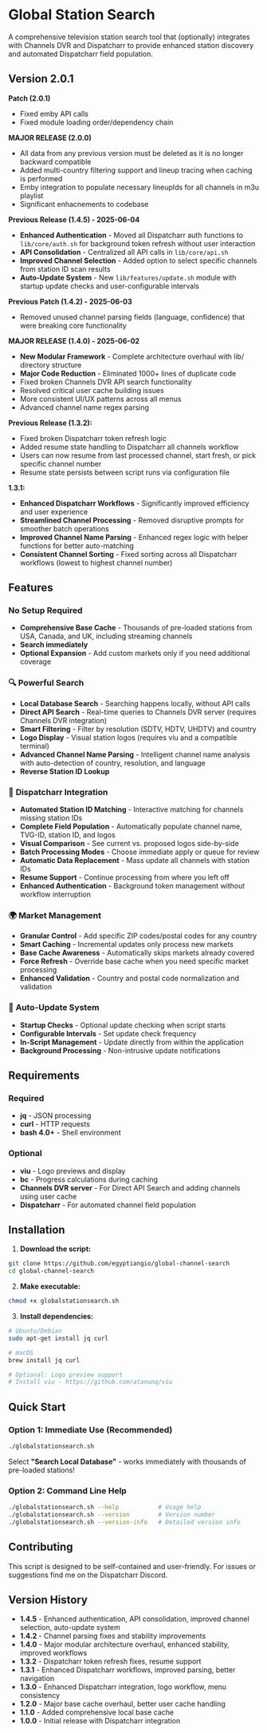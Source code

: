 # Global Station Search

A comprehensive television station search tool that (optionally) integrates with Channels DVR and Dispatcharr to provide enhanced station discovery and automated Dispatcharr field population.

## Version 2.0.1
**Patch (2.0.1)**
- Fixed emby API calls
- Fixed module loading order/dependency chain 

**MAJOR RELEASE (2.0.0)**
- All data from any previous version must be deleted as it is no longer backward compatible
- Added multi-country filtering support and lineup tracing when caching is performed
- Emby integration to populate necessary lineupIds for all channels in m3u playlist
- Significant enhacnements to codebase

**Previous Release (1.4.5) - 2025-06-04**
- **Enhanced Authentication** - Moved all Dispatcharr auth functions to `lib/core/auth.sh` for background token refresh without user interaction
- **API Consolidation** - Centralized all API calls in `lib/core/api.sh`
- **Improved Channel Selection** - Added option to select specific channels from station ID scan results
- **Auto-Update System** - New `lib/features/update.sh` module with startup update checks and user-configurable intervals

**Previous Patch (1.4.2) - 2025-06-03**
- Removed unused channel parsing fields (language, confidence) that were breaking core functionality

**MAJOR RELEASE (1.4.0) - 2025-06-02**
- **New Modular Framework** - Complete architecture overhaul with lib/ directory structure
- **Major Code Reduction** - Eliminated 1000+ lines of duplicate code
- Fixed broken Channels DVR API search functionality
- Resolved critical user cache building issues
- More consistent UI/UX patterns across all menus
- Advanced channel name regex parsing

**Previous Release (1.3.2):**
- Fixed broken Dispatcharr token refresh logic
- Added resume state handling to Dispatcharr all channels workflow
- Users can now resume from last processed channel, start fresh, or pick specific channel number
- Resume state persists between script runs via configuration file

**1.3.1:**
- **Enhanced Dispatcharr Workflows** - Significantly improved efficiency and user experience
- **Streamlined Channel Processing** - Removed disruptive prompts for smoother batch operations
- **Improved Channel Name Parsing** - Enhanced regex logic with helper functions for better auto-matching
- **Consistent Channel Sorting** - Fixed sorting across all Dispatcharr workflows (lowest to highest channel number)

## Features

### No Setup Required
- **Comprehensive Base Cache** - Thousands of pre-loaded stations from USA, Canada, and UK, including streaming channels
- **Search immediately**
- **Optional Expansion** - Add custom markets only if you need additional coverage

### 🔍 **Powerful Search**
- **Local Database Search** - Searching happens locally, without API calls
- **Direct API Search** - Real-time queries to Channels DVR server (requires Channels DVR integration)
- **Smart Filtering** - Filter by resolution (SDTV, HDTV, UHDTV) and country
- **Logo Display** - Visual station logos (requires viu and a compatible terminal)
- **Advanced Channel Name Parsing** - Intelligent channel name analysis with auto-detection of country, resolution, and language
- **Reverse Station ID Lookup**

### 🔧 **Dispatcharr Integration**
- **Automated Station ID Matching** - Interactive matching for channels missing station IDs
- **Complete Field Population** - Automatically populate channel name, TVG-ID, station ID, and logos
- **Visual Comparison** - See current vs. proposed logos side-by-side
- **Batch Processing Modes** - Choose immediate apply or queue for review
- **Automatic Data Replacement** - Mass update all channels with station IDs
- **Resume Support** - Continue processing from where you left off
- **Enhanced Authentication** - Background token management without workflow interruption

### 🌍 **Market Management**
- **Granular Control** - Add specific ZIP codes/postal codes for any country
- **Smart Caching** - Incremental updates only process new markets
- **Base Cache Awareness** - Automatically skips markets already covered
- **Force Refresh** - Override base cache when you need specific market processing
- **Enhanced Validation** - Country and postal code normalization and validation

### 🔄 **Auto-Update System**
- **Startup Checks** - Optional update checking when script starts
- **Configurable Intervals** - Set update check frequency
- **In-Script Management** - Update directly from within the application
- **Background Processing** - Non-intrusive update notifications

## Requirements

### Required
- **jq** - JSON processing
- **curl** - HTTP requests
- **bash 4.0+** - Shell environment

### Optional
- **viu** - Logo previews and display
- **bc** - Progress calculations during caching
- **Channels DVR server** - For Direct API Search and adding channels using user cache
- **Dispatcharr** - For automated channel field population

## Installation

1. **Download the script:**
```bash
git clone https://github.com/egyptiangio/global-channel-search
cd global-channel-search
```

2. **Make executable:**
```bash
chmod +x globalstationsearch.sh
```

3. **Install dependencies:**
```bash
# Ubuntu/Debian
sudo apt-get install jq curl

# macOS
brew install jq curl

# Optional: Logo preview support
# Install viu - https://github.com/atanunq/viu
```

## Quick Start

### Option 1: Immediate Use (Recommended)
```bash
./globalstationsearch.sh
```
Select **"Search Local Database"** - works immediately with thousands of pre-loaded stations!

### Option 2: Command Line Help
```bash
./globalstationsearch.sh --help           # Usage help
./globalstationsearch.sh --version        # Version number
./globalstationsearch.sh --version-info   # Detailed version info
```

## Contributing

This script is designed to be self-contained and user-friendly. For issues or suggestions find me on the Dispatcharr Discord.

## Version History

- **1.4.5** - Enhanced authentication, API consolidation, improved channel selection, auto-update system
- **1.4.2** - Channel parsing fixes and stability improvements
- **1.4.0** - Major modular architecture overhaul, enhanced stability, improved workflows
- **1.3.2** - Dispatcharr token refresh fixes, resume support
- **1.3.1** - Enhanced Dispatcharr workflows, improved parsing, better navigation
- **1.3.0** - Enhanced Dispatcharr integration, logo workflow, menu consistency
- **1.2.0** - Major base cache overhaul, better user cache handling  
- **1.1.0** - Added comprehensive local base cache
- **1.0.0** - Initial release with Dispatcharr integration